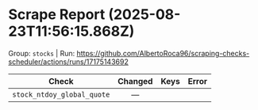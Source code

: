# Scrape Report (2025-08-23T11:56:15.868Z)

Group: `stocks`  |  Run: https://github.com/AlbertoRoca96/scraping-checks-scheduler/actions/runs/17175143692

| Check | Changed | Keys | Error |
|---|:---:|:--|:--|
| `stock_ntdoy_global_quote` | — |  |  |
